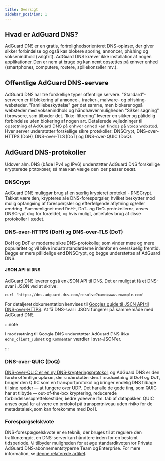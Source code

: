 ```yaml
---
title: Oversigt
sidebar_position: 1
---
```


## Hvad er AdGuard DNS?

AdGuard DNS er en gratis, fortrolighedsorienteret DNS-opløser, der giver sikker forbindelse og også kan blokere sporing, annoncer, phishing og voksenindhold (valgfrit). AdGuard DNS kræver ikke installation af nogen applikationer. Den er nem at bruge og kan nemt opsættes på enhver enhed (smartphones, computere, routere, spillekonsoller mv.).

## Offentlige AdGuard DNS-servere

AdGuard DNS har tre forskellige typer offentlige servere. "Standard"-serveren er til blokering af annonce-, tracker-, malware- og phishing-websteder. "Familiebeskyttelse" gør det samme, men blokerer også websteder med voksenindhold og håndhæver muligheden "Sikker søgning" i browsere, som tilbyder det. "Ikke-filtrering" leverer en sikker og pålidelig forbindelse uden blokering af nogen art. Detaljerede vejledninger til opsætning af AdGuard DNS på enhver enhed kan findes på [vores websted](https://adguard-dns.io/public-dns.html). Hver server understøtter forskellige sikre protokoller: DNSCrypt, DNS-over-HTTPS (DoH), DNS-over-TLS (DoT) og DNS-over-QUIC (DoQ).

## AdGuard DNS-protokoller

Udover alm. DNS (både IPv4 og IPv6) understøtter AdGuard DNS forskellige krypterede protokoller, så man kan vælge den, der passer bedst.

### DNSCrypt

AdGuard DNS muliggør brug af en særlig krypteret protokol - DNSCrypt. Takket være den, krypteres alle DNS-forespørgsler, hvilket beskytter mod mulig opfangning af forespørgsler og efterfølgende aflytning og/eller ændring. Sammenlignet med DoH-, DoT- og DoQ-protokollerne, anses DNSCrypt dog for forældet, og hvis muligt, anbefales brug af disse protokoller i stedet.

### DNS-over-HTTPS (DoH) og DNS-over-TLS (DoT)

DoH og DoT er moderne sikre DNS-protokoller, som vinder mere og mere popularitet og vil blive industristandarderne indenfor en overskuelig fremtid. Begge er mere pålidelige end DNSCrypt, og begge understøttes af AdGuard DNS.

#### JSON API til DNS

AdGuard DNS leverer også en JSON API til DNS. Det er muligt at få et DNS-svar i JSON ved at skrive:

```text
curl 'https://dns.adguard-dns.com/resolve?name=www.example.com'
```

For detaljeret dokumentation henvises til [Googles guide til JSON API til DNS-over-HTTPS](https://developers.google.com/speed/public-dns/docs/doh/json). At få DNS-svar i JSON fungerer på samme måde med AdGuard DNS.

:::note

I modsætning til Google DNS understøtter AdGuard DNS ikke `edns_client_subnet` og `Kommentar` værdier i svar-JSON'er.

:::

### DNS-over-QUIC (DoQ)

[DNS-over-QUIC er en ny DNS-krypteringsprotokol](https://adguard.com/blog/dns-over-quic.html), og AdGuard DNS er den første offentlige opløser, der understøtter den. I modsætning til DoH og DoT, bruger den QUIC som en transportprotokol og bringer endelig DNS tilbage til sine rødder — at fungere over UDP. Det har alle de gode ting, som QUIC har at tilbyde — out-of-the-box kryptering, reducerede forbindelsesoprettelsestider, bedre ydeevne ifm. tab af datapakker. QUIC anses også for at være en protokol på transportniveau uden risiko for de metadatalæk, som kan forekomme med DoH.

### Forespørgselskvote

DNS-forespørgselskvote er en teknik, der bruges til at regulere den trafikmængde, en DNS-server kan håndtere inden for en bestemt tidsperiode. Vi tilbyder muligheden for at øge standardkvoten for Private AdGuard DNS-abonnementstyperne Team og Enterprise. For mere information, se [denne relaterede artikel](/private-dns/server-and-settings/rate-limit.md).
